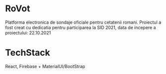 # RoVot

Platforma electronica de sondaje oficiale pentru cetatenii romani.
Proiectul a fost creat cu dedicatia pentru participarea la SID 2021, data de incepere a proiectului: 22.10.2021

# TechStack
React, Firebase + MaterialUI/BootStrap